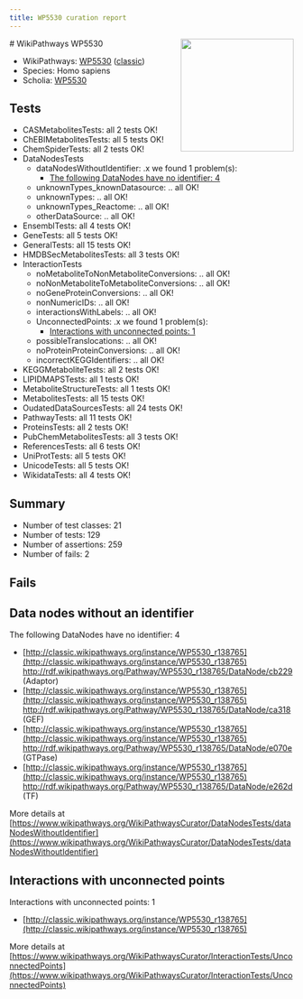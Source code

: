 ```yaml
---
title: WP5530 curation report
---
```


<img style="float: right; width: 200px" src="https://upload.wikimedia.org/wikipedia/commons/thumb/8/83/Wplogo_with_text_500.png/640px-Wplogo_with_text_500.png" />
# WikiPathways WP5530

* WikiPathways: [WP5530](https://wikipathways.org/pathways/WP5530) ([classic](https://classic.wikipathways.org/instance/WP5530))
* Species: Homo sapiens
* Scholia: [WP5530](https://scholia.toolforge.org/wikipathways/WP5530)
## Tests
* CASMetabolitesTests: all 2 tests OK!
* ChEBIMetabolitesTests: all 5 tests OK!
* ChemSpiderTests: all 2 tests OK!
* DataNodesTests
    * dataNodesWithoutIdentifier: .x we found 1 problem(s):
        * [The following DataNodes have no identifier: 4](#d2d32fa3)
    * unknownTypes_knownDatasource: .. all OK!
    * unknownTypes: .. all OK!
    * unknownTypes_Reactome: .. all OK!
    * otherDataSource: .. all OK!
* EnsemblTests: all 4 tests OK!
* GeneTests: all 5 tests OK!
* GeneralTests: all 15 tests OK!
* HMDBSecMetabolitesTests: all 3 tests OK!
* InteractionTests
    * noMetaboliteToNonMetaboliteConversions: .. all OK!
    * noNonMetaboliteToMetaboliteConversions: .. all OK!
    * noGeneProteinConversions: .. all OK!
    * nonNumericIDs: .. all OK!
    * interactionsWithLabels: .. all OK!
    * UnconnectedPoints: .x we found 1 problem(s):
        * [Interactions with unconnected points: 1](#35a61ad9)
    * possibleTranslocations: .. all OK!
    * noProteinProteinConversions: .. all OK!
    * incorrectKEGGIdentifiers: .. all OK!
* KEGGMetaboliteTests: all 2 tests OK!
* LIPIDMAPSTests: all 1 tests OK!
* MetaboliteStructureTests: all 1 tests OK!
* MetabolitesTests: all 15 tests OK!
* OudatedDataSourcesTests: all 24 tests OK!
* PathwayTests: all 11 tests OK!
* ProteinsTests: all 2 tests OK!
* PubChemMetabolitesTests: all 3 tests OK!
* ReferencesTests: all 6 tests OK!
* UniProtTests: all 5 tests OK!
* UnicodeTests: all 5 tests OK!
* WikidataTests: all 4 tests OK!


## Summary

* Number of test classes: 21
* Number of tests: 129
* Number of assertions: 259
* Number of fails: 2

## Fails

<a name="d2d32fa3" />

## Data nodes without an identifier

The following DataNodes have no identifier: 4

* [http://classic.wikipathways.org/instance/WP5530_r138765](http://classic.wikipathways.org/instance/WP5530_r138765) http://rdf.wikipathways.org/Pathway/WP5530_r138765/DataNode/cb229 (Adaptor)
* [http://classic.wikipathways.org/instance/WP5530_r138765](http://classic.wikipathways.org/instance/WP5530_r138765) http://rdf.wikipathways.org/Pathway/WP5530_r138765/DataNode/ca318 (GEF)
* [http://classic.wikipathways.org/instance/WP5530_r138765](http://classic.wikipathways.org/instance/WP5530_r138765) http://rdf.wikipathways.org/Pathway/WP5530_r138765/DataNode/e070e (GTPase)
* [http://classic.wikipathways.org/instance/WP5530_r138765](http://classic.wikipathways.org/instance/WP5530_r138765) http://rdf.wikipathways.org/Pathway/WP5530_r138765/DataNode/e262d (TF)


More details at [https://www.wikipathways.org/WikiPathwaysCurator/DataNodesTests/dataNodesWithoutIdentifier](https://www.wikipathways.org/WikiPathwaysCurator/DataNodesTests/dataNodesWithoutIdentifier)

<a name="35a61ad9" />

## Interactions with unconnected points

Interactions with unconnected points: 1

* [http://classic.wikipathways.org/instance/WP5530_r138765](http://classic.wikipathways.org/instance/WP5530_r138765)


More details at [https://www.wikipathways.org/WikiPathwaysCurator/InteractionTests/UnconnectedPoints](https://www.wikipathways.org/WikiPathwaysCurator/InteractionTests/UnconnectedPoints)

